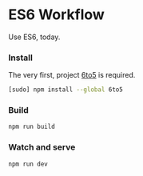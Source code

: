 # ES6 Workflow

Use ES6, today.

### Install

The very first, project [6to5](https://6to5.org) is required.

```bash
[sudo] npm install --global 6to5
```

### Build

```bash
npm run build
```

### Watch and serve

```bash
npm run dev
```
